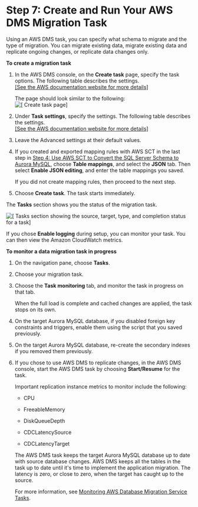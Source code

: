 # Step 7: Create and Run Your AWS DMS Migration Task<a name="CHAP_SQLServer2Aurora.Steps.CreateMigrationTask"></a>

Using an AWS DMS task, you can specify what schema to migrate and the type of migration\. You can migrate existing data, migrate existing data and replicate ongoing changes, or replicate data changes only\.

**To create a migration task**

1. In the AWS DMS console, on the **Create task** page, specify the task options\. The following table describes the settings\.    
[\[See the AWS documentation website for more details\]](http://docs.aws.amazon.com/dms/latest/sbs/CHAP_SQLServer2Aurora.Steps.CreateMigrationTask.html)

   The page should look similar to the following:  
![\[ Create task page\]](http://docs.aws.amazon.com/dms/latest/sbs/images/sbs-rdsqlserver2aurora-dmstask.png)

1. Under **Task settings**, specify the settings\. The following table describes the settings\.    
[\[See the AWS documentation website for more details\]](http://docs.aws.amazon.com/dms/latest/sbs/CHAP_SQLServer2Aurora.Steps.CreateMigrationTask.html)

1. Leave the Advanced settings at their default values\.

1. If you created and exported mapping rules with AWS SCT in the last step in [Step 4: Use AWS SCT to Convert the SQL Server Schema to Aurora MySQL](CHAP_SQLServer2Aurora.Steps.ConvertSchema.md), choose **Table mappings**, and select the **JSON** tab\. Then select **Enable JSON editing**, and enter the table mappings you saved\.

   If you did not create mapping rules, then proceed to the next step\.

1. Choose **Create task**\. The task starts immediately\.

The **Tasks** section shows you the status of the migration task\.

![\[ Tasks section showing the source, target, type, and completion status
                        for a task\]](http://docs.aws.amazon.com/dms/latest/sbs/images/sbs-rdsqlserver2aurora-dmsmonitor.png)

If you chose **Enable logging** during setup, you can monitor your task\. You can then view the Amazon CloudWatch metrics\.

**To monitor a data migration task in progress**

1. On the navigation pane, choose **Tasks**\. 

1. Choose your migration task\.

1. Choose the **Task monitoring** tab, and monitor the task in progress on that tab\.

   When the full load is complete and cached changes are applied, the task stops on its own\.

1. On the target Aurora MySQL database, if you disabled foreign key constraints and triggers, enable them using the script that you saved previously\.

1. On the target Aurora MySQL database, re\-create the secondary indexes if you removed them previously\.

1. If you chose to use AWS DMS to replicate changes, in the AWS DMS console, start the AWS DMS task by choosing **Start/Resume** for the task\.

   Important replication instance metrics to monitor include the following:

   + CPU

   + FreeableMemory

   + DiskQueueDepth

   + CDCLatencySource

   + CDCLatencyTarget

   The AWS DMS task keeps the target Aurora MySQL database up to date with source database changes\. AWS DMS keeps all the tables in the task up to date until it's time to implement the application migration\. The latency is zero, or close to zero, when the target has caught up to the source\. 

   For more information, see [Monitoring AWS Database Migration Service Tasks](http://docs.aws.amazon.com/dms/latest/userguide/CHAP_Monitoring.html)\.